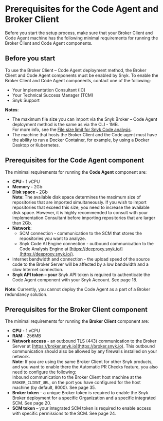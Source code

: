 # Prerequisites for the Code Agent and Broker Client

Before you start the setup process, make sure that your Broker Client and Code Agent machine has the following minimal requirements for running the Broker Client and Code Agent components.

## &#x20;**Before you start**

To use the Broker Client – Code Agent deployment method, the Broker Client and Code Agent components must be enabled by Snyk. To enable the Broker Client and Code Agent components, contact one of the following:

* Your Implementation Consultant (IC)
* Your Technical Success Manager (TCM)
* Snyk Support

**Notes**:

* The maximum file size you can import via the Snyk Broker – Code Agent deployment method is the same as via the CLI - 1MB.\
  For more info, see the [File size limit for Snyk Code analysis](https://docs.snyk.io/products/snyk-code/snyk-code-language-and-framework-support#file-size-limit-for-snyk-code-analysis).
* The machine that hosts the Broker Client and the Code agent must have the ability to run a Docker Container, for example, by using a Docker Desktop or Kubernetes.

## &#x20;Prerequisites for the Code Agent component

The minimal requirements for running the **Code Agent** component are:

* **CPU -** 1 vCPU
* **Memory -** 2Gb
* **Disk space -** 2Gb\
  **Note**: The available disk space determines the maximum size of repositories that are imported simultaneously. If you wish to import repositories that exceed this size, you need to increase the available disk space. However, it is highly recommended to consult with your Implementation Consultant before importing repositories that are larger than 2Gb.
* **Network:**
  * SCM connection - communication to the SCM that stores the repositories you want to analyze.
  * Snyk Code AI Engine connection - outbound communication to the Code Analysis Engine at [https://deeproxy.snyk.io/](https://deeproxy.snyk.io/).
* Internet bandwidth and connection - the upload speed of the source code to the Broker Server will be affected by a low bandwidth and a slow Internet connection.
* **Snyk API token – your** Snyk API token is required to authenticate the Code Agent component with your Snyk Account. See page 18.

**Note**: Currently, you cannot deploy the Code Agent as a part of a Broker redundancy solution.

## Prerequisites for the Broker Client component

The minimal requirements for running the **Broker Client** component are:

* **CPU** - 1 vCPU
* **RAM** - 256MB
* **Network access** - an outbound TLS (443) communication to the Broker Server at [https://broker.snyk.io](https://broker.snyk.io). This outbound communication should also be allowed by any firewalls installed on your network.\
  **Note:** If you are using the same Broker Client for other Snyk products, and you want to enable there the Automatic PR Checks feature, you also need to configure the following:\
  Inbound communication to the Broker Client host machine at the `BROKER_CLIENT_URL`, on the port you have configured for the host machine (by default, 8000). See page 35.
* **Broker token** – a unique Broker token is required to enable the Snyk Broker deployment for a specific Organization and a specific integrated SCM. See page 20.
* **SCM token** – your integrated SCM token is required to enable access with specific permissions to the SCM. See page 24.

